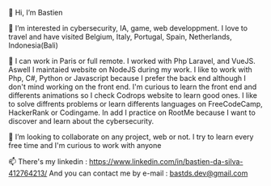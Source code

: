 👋 Hi, I’m Bastien


👀 I’m interested in cybersecurity, IA, game, web developpment.
I love to travel and have visited Belgium, Italy, Portugal, Spain, Netherlands, Indonesia(Bali)


🌱 I can work in Paris or full remote.
I worked with Php Laravel, and VueJS. Aswell I maintaied website on NodeJS during my work.
I like to work with Php, C#, Python or Javascript because I prefer the back end although I don't mind working on the front end.
I'm curious to learn the front end and differents animations so I check Codrops website to learn good ones.
I like to solve diffrents problems or learn differents languages on FreeCodeCamp, HackerRank or Codingame.
In add I practice on RootMe because I want to discover and learn about the cybersecurity.

💞️ I’m looking to collaborate on any project, web or not. I try to learn every free time and I'm curious to work with anyone

📫 There's my linkedin : https://www.linkedin.com/in/bastien-da-silva-412764213/
    And you can contact me by e-mail : bastds.dev@gmail.com 

